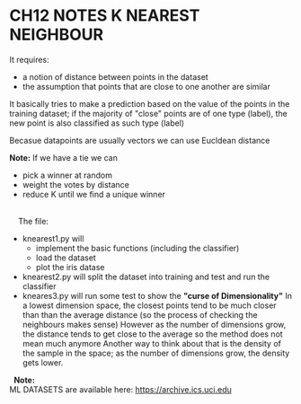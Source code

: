 # CH12 NOTES  K NEAREST NEIGHBOUR

It requires:
- a notion of distance between points in the dataset
- the assumption that points that are close to one another are similar

It basically tries to make a prediction based on the value of the points in the training dataset; if the majority of "close" points are of one type (label), the new point is also classified as such type (label)

Becasue datapoints are usually vectors we can use Eucldean distance<p>
**Note:**   If we have a tie we can
 - pick a winner at random
 - weight the votes by distance
 - reduce K until we find a unique winner

&nbsp;  
&nbsp;
&nbsp;
The file: 
 - knearest1.py will 
    - implement the basic functions (including the classifier)
    - load the dataset
    - plot the iris datase
 - knearest2.py will split the dataset into training and test and run the classifier
 - kneares3.py will run some test to show the **"curse of Dimensionality"**
   In a lowest dimension space, the closest points tend to be much closer than
   than the average distance (so the process of checking the neighbours makes sense)
   However as the number of dimensions grow, the distance tends to get close to the
   average so the method does not mean much anymore
   Another way to think about that is the density of the sample in the space; as the
   number of dimensions grow, the density gets lower.
   

&nbsp;
**Note:**  
ML DATASETS are available here: https://archive.ics.uci.edu

